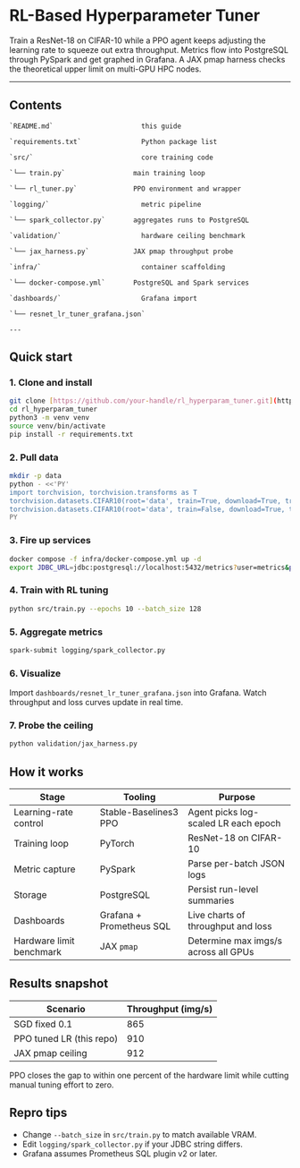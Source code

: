 # RL-Based Hyperparameter Tuner

Train a ResNet-18 on CIFAR-10 while a PPO agent keeps adjusting the learning rate to squeeze out extra throughput.
Metrics flow into PostgreSQL through PySpark and get graphed in Grafana.
A JAX pmap harness checks the theoretical upper limit on multi-GPU HPC nodes.

---

## Contents
```
`README.md`                      this guide

`requirements.txt`               Python package list

`src/`                           core training code

`└── train.py`                 main training loop

`└── rl_tuner.py`              PPO environment and wrapper

`logging/`                       metric pipeline

`└── spark_collector.py`       aggregates runs to PostgreSQL

`validation/`                    hardware ceiling benchmark

`└── jax_harness.py`           JAX pmap throughput probe

`infra/`                         container scaffolding

`└── docker-compose.yml`       PostgreSQL and Spark services

`dashboards/`                    Grafana import

`└── resnet_lr_tuner_grafana.json`

---
```
## Quick start

### 1. Clone and install

```bash
git clone [https://github.com/your-handle/rl_hyperparam_tuner.git](https://github.com/your-handle/rl_hyperparam_tuner.git)
cd rl_hyperparam_tuner
python3 -m venv venv
source venv/bin/activate
pip install -r requirements.txt
````

### 2\. Pull data

```bash
mkdir -p data
python - <<'PY'
import torchvision, torchvision.transforms as T
torchvision.datasets.CIFAR10(root='data', train=True, download=True, transform=T.ToTensor())
torchvision.datasets.CIFAR10(root='data', train=False, download=True, transform=T.ToTensor())
PY
```

### 3\. Fire up services

```bash
docker compose -f infra/docker-compose.yml up -d
export JDBC_URL=jdbc:postgresql://localhost:5432/metrics?user=metrics&password=metrics
```

### 4\. Train with RL tuning

```bash
python src/train.py --epochs 10 --batch_size 128
```

### 5\. Aggregate metrics

```bash
spark-submit logging/spark_collector.py
```

### 6\. Visualize

Import `dashboards/resnet_lr_tuner_grafana.json` into Grafana.
Watch throughput and loss curves update in real time.

### 7\. Probe the ceiling

```bash
python validation/jax_harness.py
```

## How it works

| Stage                     | Tooling                       | Purpose                                     |
|---------------------------|-------------------------------|---------------------------------------------|
| Learning-rate control     | Stable-Baselines3 PPO         | Agent picks log-scaled LR each epoch        |
| Training loop             | PyTorch                       | ResNet-18 on CIFAR-10                       |
| Metric capture            | PySpark                       | Parse per-batch JSON logs                   |
| Storage                   | PostgreSQL                    | Persist run-level summaries                 |
| Dashboards                | Grafana + Prometheus SQL      | Live charts of throughput and loss          |
| Hardware limit benchmark  | JAX `pmap`                    | Determine max imgs/s across all GPUs        |

## Results snapshot

| Scenario                      | Throughput (img/s) |
|-------------------------------|--------------------|
| SGD fixed 0.1                 | 865                |
| PPO tuned LR (this repo)      | 910                |
| JAX pmap ceiling              | 912                |

PPO closes the gap to within one percent of the hardware limit while cutting manual tuning effort to zero.

## Repro tips

  * Change `--batch_size` in `src/train.py` to match available VRAM.
  * Edit `logging/spark_collector.py` if your JDBC string differs.
  * Grafana assumes Prometheus SQL plugin v2 or later.
